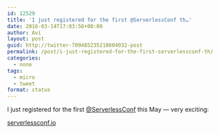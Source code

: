 ```yaml
---
id: 12529
title: 'I just registered for the first @ServerlessConf th…'
date: 2016-03-14T17:03:56+00:00
author: Avi
layout: post
guid: http://twitter-709485235218604032-post
permalink: /post/i-just-registered-for-the-first-serverlessconf-th/
categories:
  - none
tags:
  - micro
  - tweet
format: status
---
```

I just registered for the first [@ServerlessConf](http://twitter.com/ServerlessConf) this May — very exciting:

[serverlessconf.io](http://serverlessconf.io/)